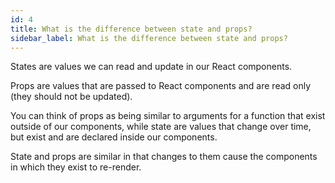 ```yaml
---
id: 4
title: What is the difference between state and props?
sidebar_label: What is the difference between state and props?
---
```


States are values we can read and update in our React components.

Props are values that are passed to React components and are read only (they should not be updated).

You can think of props as being similar to arguments for a function that exist outside of our components, while state are values that change over time, but exist and are declared inside our components.

State and props are similar in that changes to them cause the components in which they exist to re-render.

